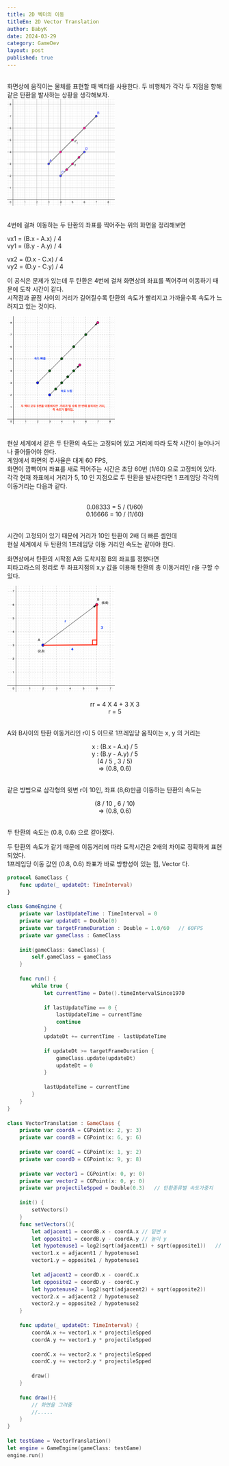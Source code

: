 ```yaml
---
title: 2D 벡터의 이동
titleEn: 2D Vector Translation
author: BabyK
date: 2024-03-29
category: GameDev
layout: post
published: true
---
```

<br>
화면상에 움직이는 물체를 표현할 때 벡터를 사용한다.  
두 비행체가 각각 두 지점을 향해 같은 탄환을 발사하는 상황을 생각해보자.  

<div class="screenShots" align="left">
<img src="/img/gameDev/2024-03-29-gameDev_rotationOfVector00.png" style="width:50%;height:50%">
</div>
<br>

4번에 걸쳐 이동하는 두 탄환의 좌표를 찍어주는 위의 화면을 정리해보면   

vx1 = (B.x - A.x) / 4  
vy1 = (B.y - A.y) / 4  

vx2 = (D.x - C.x) / 4  
vy2 = (D.y - C.y) / 4  

이 공식은 문제가 있는데 두 탄환은 4번에 걸쳐 화면상의 좌표를 찍어주며 이동하기 때문에 도착 시간이 같다.  
시작점과 끝점 사이의 거리가 길어질수록 탄환의 속도가 빨리지고 가까울수록 속도가 느려지고 있는 것이다.  

<div class="screenShots" align="left">
<img src="/img/gameDev/2024-03-29-gameDev_rotationOfVector02.png" style="width:50%;height:50%">
</div>
<br>

현실 세계에서 같은 두 탄환의 속도는 고정되어 있고 거리에 따라 도착 시간이 늘어나거나 줄어들어야 한다.  
게임에서 화면의 주사율은 대게 60 FPS,  
화면이 깜빡이며 좌표를 새로 찍어주는 시간은 초당 60번 (1/60) 으로 고정되어 있다.  
각각 현재 좌표에서 거리가 5, 10 인 지점으로 두 탄환을 발사한다면 1 프레임당 각각의 이동거리는 다음과 같다.  
<br>

<div class="ex" align="center">
0.08333 = 5 / (1/60)<br>
0.16666 = 10 / (1/60)
</div>

<br>

시간이 고정되어 있기 때문에 거리가 10인 탄환이 2배 더 빠른 셈인데  
현실 세계에서 두 탄환의 1프레임당 이동 거리인 속도는 같아야 한다.  

화면상에서 탄환의 시작점 A와 도착지점 B의 좌표를 정했다면  
피타고라스의 정리로 두 좌표지점의 x,y 값을 이용해 탄환의 총 이동거리인 r을 구할 수 있다.  
<div class="screenShots" align="left">
<img src="/img/gameDev/2024-03-29-gameDev_rotationOfVector01.png" style="width:50%;height:50%">
</div>
<br>

<div class="ex" align="center">
rr  = 4 X 4 + 3 X 3  <br>
r = 5
</div>
<br>

A와 B사이의 탄환 이동거리인 r이 5 이므로 1프레임당 움직이는 x, y 의 거리는  

<div class="ex" align="center">
x : (B.x - A.x) / 5  <br>
y : (B.y - A.y) / 5  <br>
(4 / 5 , 3 / 5)  <br>
=> (0.8, 0.6)
</div>
<br>

같은 방법으로 삼각형의 윗변 r이 10인, 좌표 (8,6)만큼 이동하는 탄환의 속도는   

<div class="ex" align="center">
(8 / 10 , 6 / 10)  <br>
=> (0.8, 0.6)
</div>
<br>

두 탄환의 속도는 (0.8, 0.6) 으로 같아졌다.  

두 탄환의 속도가 같기 때문에 이동거리에 따라 도착시간은 2배의 차이로 정확하게 표현되었다.  
1프레임당 이동 값인 (0.8, 0.6) 좌표가 바로 방향성이 있는 힘, Vector 다.

```swift
protocol GameClass {
    func update(_ updateDt: TimeInterval)
}

class GameEngine {
    private var lastUpdateTime : TimeInterval = 0
    private var updateDt = Double(0)
    private var targetFrameDuration : Double = 1.0/60   // 60FPS
    private var gameClass : GameClass
    
    init(gameClass: GameClass) {
        self.gameClass = gameClass
    }
    
    func run() {
        while true {
            let currentTime = Date().timeIntervalSince1970
            
            if lastUpdateTime == 0 {
                lastUpdateTime = currentTime
                continue
            }
            updateDt += currentTime - lastUpdateTime
            
            if updateDt >= targetFrameDuration {
                gameClass.update(updateDt)
                updateDt = 0
            }
            
            lastUpdateTime = currentTime
        }
    }
}

class VectorTranslation : GameClass {
    private var coordA = CGPoint(x: 2, y: 3)
    private var coordB = CGPoint(x: 6, y: 6)

    private var coordC = CGPoint(x: 1, y: 2)
    private var coordD = CGPoint(x: 9, y: 8)
    
    private var vector1 = CGPoint(x: 0, y: 0)
    private var vector2 = CGPoint(x: 0, y: 0)
    private var projectileSpped = Double(0.3)   // 탄환종류별 속도가중치
    
    init() {
        setVectors()
    }
    func setVectors(){
        let adjacent1 = coordB.x - coordA.x // 밑변 x
        let opposite1 = coordB.y - coordA.y // 높이 y
        let hypotenuse1 = log2(sqrt(adjacent1) + sqrt(opposite1))   // 윗변 r
        vector1.x = adjacent1 / hypotenuse1
        vector1.y = opposite1 / hypotenuse1
        
        let adjacent2 = coordD.x - coordC.x
        let opposite2 = coordD.y - coordC.y
        let hypotenuse2 = log2(sqrt(adjacent2) + sqrt(opposite2))
        vector2.x = adjacent2 / hypotenuse2
        vector2.y = opposite2 / hypotenuse2
    }
    
    func update(_ updateDt: TimeInterval) {
        coordA.x += vector1.x * projectileSpped
        coordA.y += vector1.y * projectileSpped
        
        coordC.x += vector2.x * projectileSpped
        coordC.y += vector2.y * projectileSpped
        
        draw()
    }
    
    func draw(){
        // 화면을 그려줌
        //.....
    }
}

let testGame = VectorTranslation()
let engine = GameEngine(gameClass: testGame)
engine.run()
```

